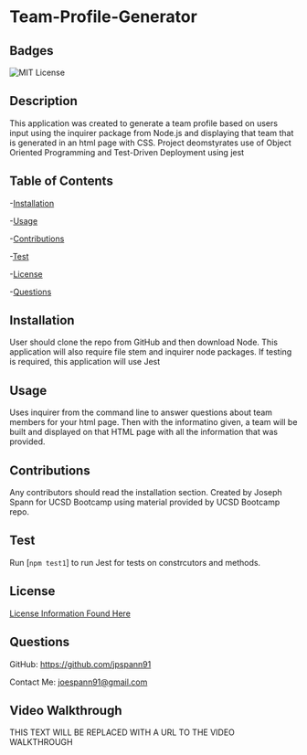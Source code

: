 # Team-Profile-Generator

## Badges
![MIT License](https://img.shields.io/badge/License-MIT-yellow.svg)

## Description
This application was created to generate a team profile based on users input using the inquirer package from Node.js and displaying that team that is generated in an html page with CSS. Project deomstyrates use of Object Oriented Programming and Test-Driven Deployment using jest

## Table of Contents
-[Installation](#installation)

-[Usage](#usage)

-[Contributions](#contributions)

-[Test](#test)

-[License](#license)

-[Questions](#questions)


## Installation
User should clone the repo from GitHub and then download Node. This application will also require file stem and inquirer node packages. If testing is required, this application will use Jest

## Usage
Uses inquirer from the command line to answer questions about team members for your html page. Then with the informatino given, a team will be built and displayed on that HTML page with all the information that was provided. 

## Contributions
Any contributors should read the installation section. Created by Joseph Spann for UCSD Bootcamp using material provided by UCSD Bootcamp repo.

## Test
Run [`npm test1`] to run Jest for tests on constrcutors and methods. 

## License
[License Information Found Here](https://choosealicense.com/licenses/mit/)

## Questions
GitHub: https://github.com/jpspann91

Contact Me: joespann91@gmail.com


## Video Walkthrough
THIS TEXT WILL BE REPLACED WITH A URL TO THE VIDEO WALKTHROUGH
